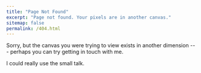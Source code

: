 ```yaml
---
title: "Page Not Found"
excerpt: "Page not found. Your pixels are in another canvas."
sitemap: false
permalink: /404.html
---
```


Sorry, but the canvas you were trying to view exists in another dimension --- perhaps you can try getting in touch with me. 

I could really use the small talk.


<script type="text/javascript">
  var GOOG_FIXURL_LANG = 'en';
  var GOOG_FIXURL_SITE = '{{ site.url }}'
</script>
<script type="text/javascript"
  src="//linkhelp.clients.google.com/tbproxy/lh/wm/fixurl.js">
</script>
